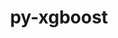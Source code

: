 ---
title: "py-xgboost"
layout: cache
categories: [package, develop]
meta: {"compilers": ["none"], "num_specs": 66, "num_specs_by_stack": {"ml-darwin-aarch64-mps": 25, "ml-linux-aarch64-cpu": 21, "ml-linux-x86_64-cpu": 20, "root": 66}, "oss": ["sequoia", "ubuntu24.04"], "platforms": ["darwin", "linux"], "stacks": ["ml-darwin-aarch64-mps", "ml-linux-aarch64-cpu", "ml-linux-x86_64-cpu", "root"], "targets": ["aarch64", "x86_64_v3"], "versions": ["2.1.1"]}
spec_details: [{"compiler": "none", "hash": "2nyuiyoxwcs7wpylstwvs2o7qgwzioh7", "os": "ubuntu24.04", "platform": "linux", "size": "-", "stacks": ["ml-linux-x86_64-cpu", "root"], "target": "x86_64_v3", "variants": ["build_system=python_pip", "~dask", "~pandas", "patches:=118db5a", "~plotting", "~scikit-learn"], "versions": ["2.1.1"]}, {"compiler": "none", "hash": "3clnto3aqllu3l2vkg5dui6twp3grfgf", "os": "sequoia", "platform": "darwin", "size": "-", "stacks": ["ml-darwin-aarch64-mps", "root"], "target": "aarch64", "variants": ["build_system=python_pip", "~dask", "~pandas", "patches:=118db5a", "~plotting", "~scikit-learn"], "versions": ["2.1.1"]}, {"compiler": "none", "hash": "3y73bjv7a4zvtg4kf657cxgxlzkjnb3m", "os": "sequoia", "platform": "darwin", "size": "-", "stacks": ["ml-darwin-aarch64-mps", "root"], "target": "aarch64", "variants": ["build_system=python_pip", "~dask", "~pandas", "patches:=118db5a", "~plotting", "~scikit-learn"], "versions": ["2.1.1"]}, {"compiler": "none", "hash": "5fv2omo3yru7ymotco5ygmurau4zgdib", "os": "ubuntu24.04", "platform": "linux", "size": "-", "stacks": ["ml-linux-aarch64-cpu", "root"], "target": "aarch64", "variants": ["build_system=python_pip", "~dask", "~pandas", "patches:=118db5a", "~plotting", "~scikit-learn"], "versions": ["2.1.1"]}, {"compiler": "none", "hash": "5qllgsyvgs4igvhkcjp266mk4dxt7d6o", "os": "ubuntu24.04", "platform": "linux", "size": "-", "stacks": ["ml-linux-aarch64-cpu", "root"], "target": "aarch64", "variants": ["build_system=python_pip", "~dask", "~pandas", "patches:=118db5a", "~plotting", "~scikit-learn"], "versions": ["2.1.1"]}, {"compiler": "none", "hash": "66ijwjrwk4ikezsg7vbdudmhshm2w36f", "os": "ubuntu24.04", "platform": "linux", "size": "-", "stacks": ["ml-linux-x86_64-cpu", "root"], "target": "x86_64_v3", "variants": ["build_system=python_pip", "~dask", "~pandas", "patches:=118db5a", "~plotting", "~scikit-learn"], "versions": ["2.1.1"]}, {"compiler": "none", "hash": "6heidevogx3whgkbyiunv2nfeyys3xxx", "os": "ubuntu24.04", "platform": "linux", "size": "-", "stacks": ["ml-linux-aarch64-cpu", "root"], "target": "aarch64", "variants": ["build_system=python_pip", "~dask", "~pandas", "patches:=118db5a", "~plotting", "~scikit-learn"], "versions": ["2.1.1"]}, {"compiler": "none", "hash": "6xen4ijm7tvqg7h3bsa5iwl5fj5q2qsf", "os": "sequoia", "platform": "darwin", "size": "-", "stacks": ["ml-darwin-aarch64-mps", "root"], "target": "aarch64", "variants": ["build_system=python_pip", "~dask", "~pandas", "patches:=118db5a", "~plotting", "~scikit-learn"], "versions": ["2.1.1"]}, {"compiler": "none", "hash": "6yzdikx6auhn4y3s2gtojf5z6esl4g4u", "os": "ubuntu24.04", "platform": "linux", "size": "-", "stacks": ["ml-linux-x86_64-cpu", "root"], "target": "x86_64_v3", "variants": ["build_system=python_pip", "~dask", "~pandas", "patches:=118db5a", "~plotting", "~scikit-learn"], "versions": ["2.1.1"]}, {"compiler": "none", "hash": "7diypibm4az3ep27ranugtpwmnnt6y5w", "os": "sequoia", "platform": "darwin", "size": "-", "stacks": ["ml-darwin-aarch64-mps", "root"], "target": "aarch64", "variants": ["build_system=python_pip", "~dask", "~pandas", "patches:=118db5a", "~plotting", "~scikit-learn"], "versions": ["2.1.1"]}, {"compiler": "none", "hash": "7dk3pkp3m536bc3am5mzbp3bwfixpzg7", "os": "sequoia", "platform": "darwin", "size": "-", "stacks": ["ml-darwin-aarch64-mps", "root"], "target": "aarch64", "variants": ["build_system=python_pip", "~dask", "~pandas", "patches:=118db5a", "~plotting", "~scikit-learn"], "versions": ["2.1.1"]}, {"compiler": "none", "hash": "7dottotowukg2bhdgylzerxrusrjyae4", "os": "sequoia", "platform": "darwin", "size": "-", "stacks": ["ml-darwin-aarch64-mps", "root"], "target": "aarch64", "variants": ["build_system=python_pip", "~dask", "~pandas", "patches:=118db5a", "~plotting", "~scikit-learn"], "versions": ["2.1.1"]}, {"compiler": "none", "hash": "bia2sarjpf2lq2w72dqyf5tp7sthj3wv", "os": "sequoia", "platform": "darwin", "size": "-", "stacks": ["ml-darwin-aarch64-mps", "root"], "target": "aarch64", "variants": ["build_system=python_pip", "~dask", "~pandas", "patches:=118db5a", "~plotting", "~scikit-learn"], "versions": ["2.1.1"]}, {"compiler": "none", "hash": "bogz72smmmuwhcqagb3lg5zjpzgstbji", "os": "sequoia", "platform": "darwin", "size": "-", "stacks": ["ml-darwin-aarch64-mps", "root"], "target": "aarch64", "variants": ["build_system=python_pip", "~dask", "~pandas", "patches:=118db5a", "~plotting", "~scikit-learn"], "versions": ["2.1.1"]}, {"compiler": "none", "hash": "ccevp4zkrbjj55zoaolijw3a6cbsnvro", "os": "ubuntu24.04", "platform": "linux", "size": "-", "stacks": ["ml-linux-x86_64-cpu", "root"], "target": "x86_64_v3", "variants": ["build_system=python_pip", "~dask", "~pandas", "patches:=118db5a", "~plotting", "~scikit-learn"], "versions": ["2.1.1"]}, {"compiler": "none", "hash": "cdbc7bdd7amszm26j35n4iyuyx2iuqlg", "os": "ubuntu24.04", "platform": "linux", "size": "-", "stacks": ["ml-linux-x86_64-cpu", "root"], "target": "x86_64_v3", "variants": ["build_system=python_pip", "~dask", "~pandas", "patches:=118db5a", "~plotting", "~scikit-learn"], "versions": ["2.1.1"]}, {"compiler": "none", "hash": "chq5nekjydqiwjelydtzrvjxuy7lrwf3", "os": "sequoia", "platform": "darwin", "size": "-", "stacks": ["ml-darwin-aarch64-mps", "root"], "target": "aarch64", "variants": ["build_system=python_pip", "~dask", "~pandas", "patches:=118db5a", "~plotting", "~scikit-learn"], "versions": ["2.1.1"]}, {"compiler": "none", "hash": "das2vuxzrnc76y75drtoi7lj6lbtidz3", "os": "ubuntu24.04", "platform": "linux", "size": "-", "stacks": ["ml-linux-x86_64-cpu", "root"], "target": "x86_64_v3", "variants": ["build_system=python_pip", "~dask", "~pandas", "patches:=118db5a", "~plotting", "~scikit-learn"], "versions": ["2.1.1"]}, {"compiler": "none", "hash": "dnf2aec5are3tapnocs7quhli2pngzzv", "os": "sequoia", "platform": "darwin", "size": "-", "stacks": ["ml-darwin-aarch64-mps", "root"], "target": "aarch64", "variants": ["build_system=python_pip", "~dask", "~pandas", "patches:=118db5a", "~plotting", "~scikit-learn"], "versions": ["2.1.1"]}, {"compiler": "none", "hash": "dvm5klyaluiwrsty7cwdlmfwuthu6zre", "os": "sequoia", "platform": "darwin", "size": "-", "stacks": ["ml-darwin-aarch64-mps", "root"], "target": "aarch64", "variants": ["build_system=python_pip", "~dask", "~pandas", "patches:=118db5a", "~plotting", "~scikit-learn"], "versions": ["2.1.1"]}, {"compiler": "none", "hash": "e767lc3btlqwwpvvylocy5ckwtie5ekq", "os": "ubuntu24.04", "platform": "linux", "size": "-", "stacks": ["ml-linux-aarch64-cpu", "root"], "target": "aarch64", "variants": ["build_system=python_pip", "~dask", "~pandas", "patches:=118db5a", "~plotting", "~scikit-learn"], "versions": ["2.1.1"]}, {"compiler": "none", "hash": "eb4cob6crhq7y4et76lc6b6zx2llmzqf", "os": "ubuntu24.04", "platform": "linux", "size": "-", "stacks": ["ml-linux-x86_64-cpu", "root"], "target": "x86_64_v3", "variants": ["build_system=python_pip", "~dask", "~pandas", "patches:=118db5a", "~plotting", "~scikit-learn"], "versions": ["2.1.1"]}, {"compiler": "none", "hash": "fvreiss5ngcg3gbvyn3o6iuyzvk5cvty", "os": "sequoia", "platform": "darwin", "size": "-", "stacks": ["ml-darwin-aarch64-mps", "root"], "target": "aarch64", "variants": ["build_system=python_pip", "~dask", "~pandas", "patches:=118db5a", "~plotting", "~scikit-learn"], "versions": ["2.1.1"]}, {"compiler": "none", "hash": "g6c5z3g6hgmx7brayplecznwinw6foyk", "os": "ubuntu24.04", "platform": "linux", "size": "-", "stacks": ["ml-linux-x86_64-cpu", "root"], "target": "x86_64_v3", "variants": ["build_system=python_pip", "~dask", "~pandas", "patches:=118db5a", "~plotting", "~scikit-learn"], "versions": ["2.1.1"]}, {"compiler": "none", "hash": "gaumjydrowfpmvv7snu6itfsm27ucssb", "os": "ubuntu24.04", "platform": "linux", "size": "-", "stacks": ["ml-linux-aarch64-cpu", "root"], "target": "aarch64", "variants": ["build_system=python_pip", "~dask", "~pandas", "patches:=118db5a", "~plotting", "~scikit-learn"], "versions": ["2.1.1"]}, {"compiler": "none", "hash": "gjz5kpynopeegbbopqonf6naqgtfgl7v", "os": "ubuntu24.04", "platform": "linux", "size": "-", "stacks": ["ml-linux-aarch64-cpu", "root"], "target": "aarch64", "variants": ["build_system=python_pip", "~dask", "~pandas", "patches:=118db5a", "~plotting", "~scikit-learn"], "versions": ["2.1.1"]}, {"compiler": "none", "hash": "h2i6uwuz4qbhebsrvoimaqxjtnop6mmi", "os": "ubuntu24.04", "platform": "linux", "size": "-", "stacks": ["ml-linux-x86_64-cpu", "root"], "target": "x86_64_v3", "variants": ["build_system=python_pip", "~dask", "~pandas", "patches:=118db5a", "~plotting", "~scikit-learn"], "versions": ["2.1.1"]}, {"compiler": "none", "hash": "halq5kirhgc5g3pwngoxgv6uq7srq54t", "os": "ubuntu24.04", "platform": "linux", "size": "-", "stacks": ["ml-linux-x86_64-cpu", "root"], "target": "x86_64_v3", "variants": ["build_system=python_pip", "~dask", "~pandas", "patches:=118db5a", "~plotting", "~scikit-learn"], "versions": ["2.1.1"]}, {"compiler": "none", "hash": "ihsnursbavy3um3czhzbqomhyxw5vnyh", "os": "sequoia", "platform": "darwin", "size": "-", "stacks": ["ml-darwin-aarch64-mps", "root"], "target": "aarch64", "variants": ["build_system=python_pip", "~dask", "~pandas", "patches:=118db5a", "~plotting", "~scikit-learn"], "versions": ["2.1.1"]}, {"compiler": "none", "hash": "l7vhpjveh6n2kwku5mpnxkyrq23bavp2", "os": "ubuntu24.04", "platform": "linux", "size": "-", "stacks": ["ml-linux-aarch64-cpu", "root"], "target": "aarch64", "variants": ["build_system=python_pip", "~dask", "~pandas", "patches:=118db5a", "~plotting", "~scikit-learn"], "versions": ["2.1.1"]}, {"compiler": "none", "hash": "limu72xxk74fj64w4zphyrytjzal537a", "os": "sequoia", "platform": "darwin", "size": "-", "stacks": ["ml-darwin-aarch64-mps", "root"], "target": "aarch64", "variants": ["build_system=python_pip", "~dask", "~pandas", "patches:=118db5a", "~plotting", "~scikit-learn"], "versions": ["2.1.1"]}, {"compiler": "none", "hash": "lsixm2aw7a3r7hyqhfraogho4tthygb3", "os": "sequoia", "platform": "darwin", "size": "-", "stacks": ["ml-darwin-aarch64-mps", "root"], "target": "aarch64", "variants": ["build_system=python_pip", "~dask", "~pandas", "patches:=118db5a", "~plotting", "~scikit-learn"], "versions": ["2.1.1"]}, {"compiler": "none", "hash": "ly3n2d7iqrj4hewlsca7cgyjez5tpf3v", "os": "ubuntu24.04", "platform": "linux", "size": "-", "stacks": ["ml-linux-x86_64-cpu", "root"], "target": "x86_64_v3", "variants": ["build_system=python_pip", "~dask", "~pandas", "patches:=118db5a", "~plotting", "~scikit-learn"], "versions": ["2.1.1"]}, {"compiler": "none", "hash": "lzvookc3km7ef56rp474t3h3qsvch3nu", "os": "ubuntu24.04", "platform": "linux", "size": "-", "stacks": ["ml-linux-aarch64-cpu", "root"], "target": "aarch64", "variants": ["build_system=python_pip", "~dask", "~pandas", "patches:=118db5a", "~plotting", "~scikit-learn"], "versions": ["2.1.1"]}, {"compiler": "none", "hash": "mrfhxlsae2jya6pzgixg7bhv75kneywc", "os": "ubuntu24.04", "platform": "linux", "size": "-", "stacks": ["ml-linux-x86_64-cpu", "root"], "target": "x86_64_v3", "variants": ["build_system=python_pip", "~dask", "~pandas", "patches:=118db5a", "~plotting", "~scikit-learn"], "versions": ["2.1.1"]}, {"compiler": "none", "hash": "mwpuihyk4dwflzzlcitv3q35sj77pfog", "os": "sequoia", "platform": "darwin", "size": "-", "stacks": ["ml-darwin-aarch64-mps", "root"], "target": "aarch64", "variants": ["build_system=python_pip", "~dask", "~pandas", "patches:=118db5a", "~plotting", "~scikit-learn"], "versions": ["2.1.1"]}, {"compiler": "none", "hash": "n2bq7qu4jzl55xk3xduyqrvmcnk65szp", "os": "ubuntu24.04", "platform": "linux", "size": "-", "stacks": ["ml-linux-x86_64-cpu", "root"], "target": "x86_64_v3", "variants": ["build_system=python_pip", "~dask", "~pandas", "patches:=118db5a", "~plotting", "~scikit-learn"], "versions": ["2.1.1"]}, {"compiler": "none", "hash": "nb2zccbqxuod6d32vx3qyfonqpy7ddhb", "os": "sequoia", "platform": "darwin", "size": "-", "stacks": ["ml-darwin-aarch64-mps", "root"], "target": "aarch64", "variants": ["build_system=python_pip", "~dask", "~pandas", "patches:=118db5a", "~plotting", "~scikit-learn"], "versions": ["2.1.1"]}, {"compiler": "none", "hash": "nficqr6puomvkv7eolp4mukqllixhpu7", "os": "sequoia", "platform": "darwin", "size": "-", "stacks": ["ml-darwin-aarch64-mps", "root"], "target": "aarch64", "variants": ["build_system=python_pip", "~dask", "~pandas", "patches:=118db5a", "~plotting", "~scikit-learn"], "versions": ["2.1.1"]}, {"compiler": "none", "hash": "nnctv437ywimoapmtwqrgeac4w4w4ltz", "os": "ubuntu24.04", "platform": "linux", "size": "-", "stacks": ["ml-linux-x86_64-cpu", "root"], "target": "x86_64_v3", "variants": ["build_system=python_pip", "~dask", "~pandas", "patches:=118db5a", "~plotting", "~scikit-learn"], "versions": ["2.1.1"]}, {"compiler": "none", "hash": "oiriebrd3glu5hjy6q53rtatxya22zt7", "os": "ubuntu24.04", "platform": "linux", "size": "-", "stacks": ["ml-linux-aarch64-cpu", "root"], "target": "aarch64", "variants": ["build_system=python_pip", "~dask", "~pandas", "patches:=118db5a", "~plotting", "~scikit-learn"], "versions": ["2.1.1"]}, {"compiler": "none", "hash": "ovruqnjmb4vj7czmctesw236jz67ypiv", "os": "ubuntu24.04", "platform": "linux", "size": "-", "stacks": ["ml-linux-aarch64-cpu", "root"], "target": "aarch64", "variants": ["build_system=python_pip", "~dask", "~pandas", "patches:=118db5a", "~plotting", "~scikit-learn"], "versions": ["2.1.1"]}, {"compiler": "none", "hash": "prj52uxts4xwe2o66i5kpd45vji7w7k3", "os": "ubuntu24.04", "platform": "linux", "size": "-", "stacks": ["ml-linux-x86_64-cpu", "root"], "target": "x86_64_v3", "variants": ["build_system=python_pip", "~dask", "~pandas", "patches:=118db5a", "~plotting", "~scikit-learn"], "versions": ["2.1.1"]}, {"compiler": "none", "hash": "q7v7n4qexiouxeauojknamemn27vkfy5", "os": "ubuntu24.04", "platform": "linux", "size": "-", "stacks": ["ml-linux-aarch64-cpu", "root"], "target": "aarch64", "variants": ["build_system=python_pip", "~dask", "~pandas", "patches:=118db5a", "~plotting", "~scikit-learn"], "versions": ["2.1.1"]}, {"compiler": "none", "hash": "qbeuyfvh47eickw45e7eywykgjftnf4e", "os": "ubuntu24.04", "platform": "linux", "size": "-", "stacks": ["ml-linux-aarch64-cpu", "root"], "target": "aarch64", "variants": ["build_system=python_pip", "~dask", "~pandas", "patches:=118db5a", "~plotting", "~scikit-learn"], "versions": ["2.1.1"]}, {"compiler": "none", "hash": "qewe6bb4wlrxamckbykpwuwasvirulzw", "os": "ubuntu24.04", "platform": "linux", "size": "-", "stacks": ["ml-linux-aarch64-cpu", "root"], "target": "aarch64", "variants": ["build_system=python_pip", "~dask", "~pandas", "patches:=118db5a", "~plotting", "~scikit-learn"], "versions": ["2.1.1"]}, {"compiler": "none", "hash": "qk4pcvj2y7nygf4xpw6ihoxgbjqm4otm", "os": "ubuntu24.04", "platform": "linux", "size": "-", "stacks": ["ml-linux-aarch64-cpu", "root"], "target": "aarch64", "variants": ["build_system=python_pip", "~dask", "~pandas", "patches:=118db5a", "~plotting", "~scikit-learn"], "versions": ["2.1.1"]}, {"compiler": "none", "hash": "qt3hmscw6jxbeckao5jupt3zpp2pyioy", "os": "sequoia", "platform": "darwin", "size": "-", "stacks": ["ml-darwin-aarch64-mps", "root"], "target": "aarch64", "variants": ["build_system=python_pip", "~dask", "~pandas", "patches:=118db5a", "~plotting", "~scikit-learn"], "versions": ["2.1.1"]}, {"compiler": "none", "hash": "r2jzqpm6l4e64xv6cremwvqwodp6qhit", "os": "sequoia", "platform": "darwin", "size": "-", "stacks": ["ml-darwin-aarch64-mps", "root"], "target": "aarch64", "variants": ["build_system=python_pip", "~dask", "~pandas", "patches:=118db5a", "~plotting", "~scikit-learn"], "versions": ["2.1.1"]}, {"compiler": "none", "hash": "rfdy7wzjh6c7t4645ovsda37dhjjn4jo", "os": "sequoia", "platform": "darwin", "size": "-", "stacks": ["ml-darwin-aarch64-mps", "root"], "target": "aarch64", "variants": ["build_system=python_pip", "~dask", "~pandas", "patches:=118db5a", "~plotting", "~scikit-learn"], "versions": ["2.1.1"]}, {"compiler": "none", "hash": "sha5smkp4vdyeq42rld6zwbglvyi3mth", "os": "ubuntu24.04", "platform": "linux", "size": "-", "stacks": ["ml-linux-aarch64-cpu", "root"], "target": "aarch64", "variants": ["build_system=python_pip", "~dask", "~pandas", "patches:=118db5a", "~plotting", "~scikit-learn"], "versions": ["2.1.1"]}, {"compiler": "none", "hash": "ttombbfrcbpgqlafheafwkxvft6ayu4z", "os": "ubuntu24.04", "platform": "linux", "size": "-", "stacks": ["ml-linux-aarch64-cpu", "root"], "target": "aarch64", "variants": ["build_system=python_pip", "~dask", "~pandas", "patches:=118db5a", "~plotting", "~scikit-learn"], "versions": ["2.1.1"]}, {"compiler": "none", "hash": "u4rz6dg7fjp4he5ahafuwvvxcalbe7bg", "os": "ubuntu24.04", "platform": "linux", "size": "-", "stacks": ["ml-linux-aarch64-cpu", "root"], "target": "aarch64", "variants": ["build_system=python_pip", "~dask", "~pandas", "patches:=118db5a", "~plotting", "~scikit-learn"], "versions": ["2.1.1"]}, {"compiler": "none", "hash": "ubkqrwm5keqm5poeioyu3o4lodlqgiu3", "os": "ubuntu24.04", "platform": "linux", "size": "-", "stacks": ["ml-linux-aarch64-cpu", "root"], "target": "aarch64", "variants": ["build_system=python_pip", "~dask", "~pandas", "patches:=118db5a", "~plotting", "~scikit-learn"], "versions": ["2.1.1"]}, {"compiler": "none", "hash": "v7izbpim3ziki3s5hpsn2qcqharo2smm", "os": "ubuntu24.04", "platform": "linux", "size": "-", "stacks": ["ml-linux-x86_64-cpu", "root"], "target": "x86_64_v3", "variants": ["build_system=python_pip", "~dask", "~pandas", "patches:=118db5a", "~plotting", "~scikit-learn"], "versions": ["2.1.1"]}, {"compiler": "none", "hash": "vftpjrquiqdw3xuq46fam5e7vuu3lbuo", "os": "ubuntu24.04", "platform": "linux", "size": "-", "stacks": ["ml-linux-aarch64-cpu", "root"], "target": "aarch64", "variants": ["build_system=python_pip", "~dask", "~pandas", "patches:=118db5a", "~plotting", "~scikit-learn"], "versions": ["2.1.1"]}, {"compiler": "none", "hash": "vokwrsuj56utzgbsls7av7o5qzxuyecz", "os": "ubuntu24.04", "platform": "linux", "size": "-", "stacks": ["ml-linux-aarch64-cpu", "root"], "target": "aarch64", "variants": ["build_system=python_pip", "~dask", "~pandas", "patches:=118db5a", "~plotting", "~scikit-learn"], "versions": ["2.1.1"]}, {"compiler": "none", "hash": "vp2iqfxnzoxhpcdwsh4svuqtueyopxrx", "os": "sequoia", "platform": "darwin", "size": "-", "stacks": ["ml-darwin-aarch64-mps", "root"], "target": "aarch64", "variants": ["build_system=python_pip", "~dask", "~pandas", "patches:=118db5a", "~plotting", "~scikit-learn"], "versions": ["2.1.1"]}, {"compiler": "none", "hash": "vt6eut4vl34fua5u5nwjkmj5ih5xib25", "os": "ubuntu24.04", "platform": "linux", "size": "-", "stacks": ["ml-linux-x86_64-cpu", "root"], "target": "x86_64_v3", "variants": ["build_system=python_pip", "~dask", "~pandas", "patches:=118db5a", "~plotting", "~scikit-learn"], "versions": ["2.1.1"]}, {"compiler": "none", "hash": "wan7tppwfja4tqvpm45dml33k26eaggx", "os": "ubuntu24.04", "platform": "linux", "size": "-", "stacks": ["ml-linux-x86_64-cpu", "root"], "target": "x86_64_v3", "variants": ["build_system=python_pip", "~dask", "~pandas", "patches:=118db5a", "~plotting", "~scikit-learn"], "versions": ["2.1.1"]}, {"compiler": "none", "hash": "wheetdl554kibadz4kw2exgda7635cwy", "os": "ubuntu24.04", "platform": "linux", "size": "-", "stacks": ["ml-linux-x86_64-cpu", "root"], "target": "x86_64_v3", "variants": ["build_system=python_pip", "~dask", "~pandas", "patches:=118db5a", "~plotting", "~scikit-learn"], "versions": ["2.1.1"]}, {"compiler": "none", "hash": "wnrqkwjhg5fiz5vanjikikbftgi4nxyd", "os": "sequoia", "platform": "darwin", "size": "-", "stacks": ["ml-darwin-aarch64-mps", "root"], "target": "aarch64", "variants": ["build_system=python_pip", "~dask", "~pandas", "patches:=118db5a", "~plotting", "~scikit-learn"], "versions": ["2.1.1"]}, {"compiler": "none", "hash": "wt525ujsjlom73rguolmrtarzewuv7fe", "os": "ubuntu24.04", "platform": "linux", "size": "-", "stacks": ["ml-linux-aarch64-cpu", "root"], "target": "aarch64", "variants": ["build_system=python_pip", "~dask", "~pandas", "patches:=118db5a", "~plotting", "~scikit-learn"], "versions": ["2.1.1"]}, {"compiler": "none", "hash": "x5q6szqx5m77byop5qhbzn5ensixet3f", "os": "ubuntu24.04", "platform": "linux", "size": "-", "stacks": ["ml-linux-x86_64-cpu", "root"], "target": "x86_64_v3", "variants": ["build_system=python_pip", "~dask", "~pandas", "patches:=118db5a", "~plotting", "~scikit-learn"], "versions": ["2.1.1"]}, {"compiler": "none", "hash": "xkrp6mfseokugvez5yulsho324pxq4qn", "os": "sequoia", "platform": "darwin", "size": "-", "stacks": ["ml-darwin-aarch64-mps", "root"], "target": "aarch64", "variants": ["build_system=python_pip", "~dask", "~pandas", "patches:=118db5a", "~plotting", "~scikit-learn"], "versions": ["2.1.1"]}, {"compiler": "none", "hash": "ybnp7fs3cvrnmmabuzswswnc7vxmjnvn", "os": "sequoia", "platform": "darwin", "size": "-", "stacks": ["ml-darwin-aarch64-mps", "root"], "target": "aarch64", "variants": ["build_system=python_pip", "~dask", "~pandas", "patches:=118db5a", "~plotting", "~scikit-learn"], "versions": ["2.1.1"]}]
---